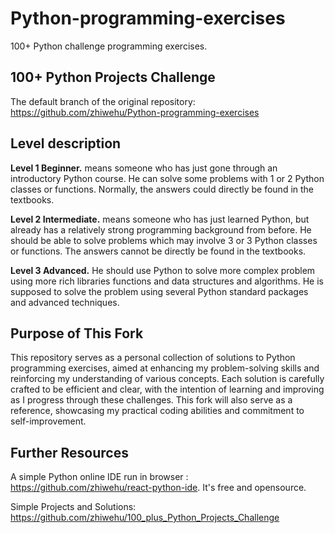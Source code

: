 # Python-programming-exercises

100+ Python challenge programming exercises.

## 100+ Python Projects Challenge 

The default branch of the original repository: https://github.com/zhiwehu/Python-programming-exercises

## Level description

**Level 1 Beginner.** means someone who has just gone through an introductory Python course. He can solve some problems with 1 or 2 Python classes or functions. Normally, the answers could directly be found in the textbooks.

**Level 2 Intermediate.** means someone who has just learned Python, but already has a relatively strong programming background from before. He should be able to solve problems which may involve 3 or 3 Python classes or functions. The answers cannot be directly be found in the textbooks.

**Level 3 Advanced.** He should use Python to solve more complex problem using more rich libraries functions and data structures and algorithms. He is supposed to solve the problem using several Python standard packages and advanced techniques.

## Purpose of This Fork

This repository serves as a personal collection of solutions to Python programming exercises, aimed at enhancing my problem-solving skills and reinforcing my understanding of various concepts. Each solution is carefully crafted to be efficient and clear, with the intention of learning and improving as I progress through these challenges. This fork will also serve as a reference, showcasing my practical coding abilities and commitment to self-improvement.

## Further Resources

A simple Python online IDE run in browser : https://github.com/zhiwehu/react-python-ide. It's free and opensource.

Simple Projects and Solutions: https://github.com/zhiwehu/100_plus_Python_Projects_Challenge